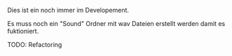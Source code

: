 Dies ist ein noch immer im Developement. 

Es muss noch ein "Sound" Ordner mit wav Dateien erstellt werden damit es fuktioniert.

TODO: Refactoring
